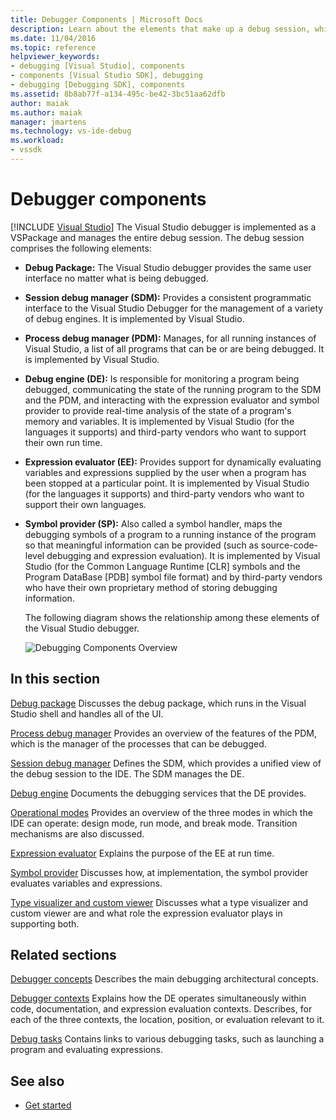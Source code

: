 ```yaml
---
title: Debugger Components | Microsoft Docs
description: Learn about the elements that make up a debug session, which is managed by the Visual Studio debugger, implemented as a VSPackage.
ms.date: 11/04/2016
ms.topic: reference
helpviewer_keywords:
- debugging [Visual Studio], components
- components [Visual Studio SDK], debugging
- debugging [Debugging SDK], components
ms.assetid: 8b8ab77f-a134-495c-be42-3bc51aa62dfb
author: maiak
ms.author: maiak
manager: jmartens
ms.technology: vs-ide-debug
ms.workload:
- vssdk
---
```

# Debugger components

 [!INCLUDE [Visual Studio](~/includes/applies-to-version/vs-windows-only.md)]
The Visual Studio debugger is implemented as a VSPackage and manages the entire debug session. The debug session comprises the following elements:

- **Debug Package:** The Visual Studio debugger provides the same user interface no matter what is being debugged.

- **Session debug manager (SDM):** Provides a consistent programmatic interface to the Visual Studio Debugger for the management of a variety of debug engines. It is implemented by Visual Studio.

- **Process debug manager (PDM):** Manages, for all running instances of Visual Studio, a list of all programs that can be or are being debugged. It is implemented by Visual Studio.

- **Debug engine (DE):** Is responsible for monitoring a program being debugged, communicating the state of the running program to the SDM and the PDM, and interacting with the expression evaluator and symbol provider to provide real-time analysis of the state of a program's memory and variables. It is implemented by Visual Studio (for the languages it supports) and third-party vendors who want to support their own run time.

- **Expression evaluator (EE):** Provides support for dynamically evaluating variables and expressions supplied by the user when a program has been stopped at a particular point. It is implemented by Visual Studio (for the languages it supports) and third-party vendors who want to support their own languages.

- **Symbol provider (SP):** Also called a symbol handler, maps the debugging symbols of a program to a running instance of the program so that meaningful information can be provided (such as source-code-level debugging and expression evaluation). It is implemented by Visual Studio (for the Common Language Runtime [CLR] symbols and the Program DataBase [PDB] symbol file format) and by third-party vendors who have their own proprietary method of storing debugging information.

  The following diagram shows the relationship among these elements of the Visual Studio debugger.

  ![Debugging Components Overview](../../extensibility/debugger/media/dbugcompovrview.gif "DBugCompOvrview")

## In this section
 [Debug package](../../extensibility/debugger/debug-package.md)
 Discusses the debug package, which runs in the Visual Studio shell and handles all of the UI.

 [Process debug manager](../../extensibility/debugger/process-debug-manager.md)
 Provides an overview of the features of the PDM, which is the manager of the processes that can be debugged.

 [Session debug manager](../../extensibility/debugger/session-debug-manager.md)
 Defines the SDM, which provides a unified view of the debug session to the IDE. The SDM manages the DE.

 [Debug engine](../../extensibility/debugger/debug-engine.md)
 Documents the debugging services that the DE provides.

 [Operational modes](../../extensibility/debugger/operational-modes.md)
 Provides an overview of the three modes in which the IDE can operate: design mode, run mode, and break mode. Transition mechanisms are also discussed.

 [Expression evaluator](../../extensibility/debugger/expression-evaluator.md)
 Explains the purpose of the EE at run time.

 [Symbol provider](../../extensibility/debugger/symbol-provider.md)
 Discusses how, at implementation, the symbol provider evaluates variables and expressions.

 [Type visualizer and custom viewer](../../extensibility/debugger/type-visualizer-and-custom-viewer.md)
 Discusses what a type visualizer and custom viewer are and what role the expression evaluator plays in supporting both.

## Related sections
 [Debugger concepts](../../extensibility/debugger/debugger-concepts.md)
 Describes the main debugging architectural concepts.

 [Debugger contexts](../../extensibility/debugger/debugger-contexts.md)
 Explains how the DE operates simultaneously within code, documentation, and expression evaluation contexts. Describes, for each of the three contexts, the location, position, or evaluation relevant to it.

 [Debug tasks](../../extensibility/debugger/debugging-tasks.md)
 Contains links to various debugging tasks, such as launching a program and evaluating expressions.

## See also
- [Get started](../../extensibility/debugger/getting-started-with-debugger-extensibility.md)

